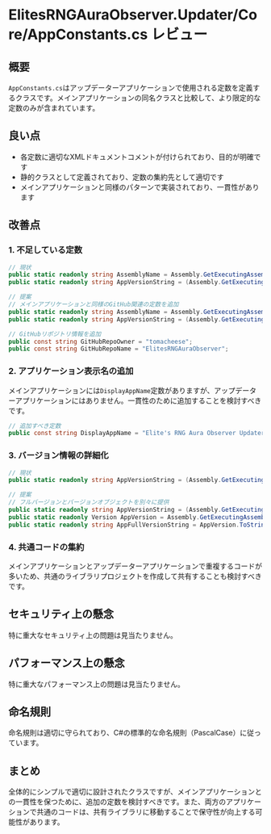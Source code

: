 # ElitesRNGAuraObserver.Updater/Core/AppConstants.cs レビュー

## 概要

`AppConstants.cs`はアップデーターアプリケーションで使用される定数を定義するクラスです。メインアプリケーションの同名クラスと比較して、より限定的な定数のみが含まれています。

## 良い点

- 各定数に適切なXMLドキュメントコメントが付けられており、目的が明確です
- 静的クラスとして定義されており、定数の集約先として適切です
- メインアプリケーションと同様のパターンで実装されており、一貫性があります

## 改善点

### 1. 不足している定数

```csharp
// 現状
public static readonly string AssemblyName = Assembly.GetExecutingAssembly().GetName().Name ?? string.Empty;
public static readonly string AppVersionString = (Assembly.GetExecutingAssembly().GetName().Version ?? new Version(0, 0, 0)).ToString(3);

// 提案
// メインアプリケーションと同様のGitHub関連の定数を追加
public static readonly string AssemblyName = Assembly.GetExecutingAssembly().GetName().Name ?? string.Empty;
public static readonly string AppVersionString = (Assembly.GetExecutingAssembly().GetName().Version ?? new Version(0, 0, 0)).ToString(3);

// GitHubリポジトリ情報を追加
public const string GitHubRepoOwner = "tomacheese";
public const string GitHubRepoName = "ElitesRNGAuraObserver";
```

### 2. アプリケーション表示名の追加

メインアプリケーションには`DisplayAppName`定数がありますが、アップデーターアプリケーションにはありません。一貫性のために追加することを検討すべきです。

```csharp
// 追加すべき定数
public const string DisplayAppName = "Elite's RNG Aura Observer Updater";
```

### 3. バージョン情報の詳細化

```csharp
// 現状
public static readonly string AppVersionString = (Assembly.GetExecutingAssembly().GetName().Version ?? new Version(0, 0, 0)).ToString(3);

// 提案
// フルバージョンとバージョンオブジェクトを別々に提供
public static readonly string AppVersionString = (Assembly.GetExecutingAssembly().GetName().Version ?? new Version(0, 0, 0)).ToString(3); // Major.Minor.Patch
public static readonly Version AppVersion = Assembly.GetExecutingAssembly().GetName().Version ?? new Version(0, 0, 0);
public static readonly string AppFullVersionString = AppVersion.ToString(); // Major.Minor.Build.Revision
```

### 4. 共通コードの集約

メインアプリケーションとアップデーターアプリケーションで重複するコードが多いため、共通のライブラリプロジェクトを作成して共有することも検討すべきです。

## セキュリティ上の懸念

特に重大なセキュリティ上の問題は見当たりません。

## パフォーマンス上の懸念

特に重大なパフォーマンス上の問題は見当たりません。

## 命名規則

命名規則は適切に守られており、C#の標準的な命名規則（PascalCase）に従っています。

## まとめ

全体的にシンプルで適切に設計されたクラスですが、メインアプリケーションとの一貫性を保つために、追加の定数を検討すべきです。また、両方のアプリケーションで共通のコードは、共有ライブラリに移動することで保守性が向上する可能性があります。
